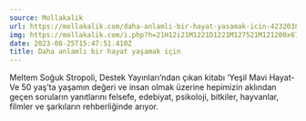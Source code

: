 ```yaml
---
source: Mollakalik
url: https://mollakalik.com/daha-anlamli-bir-hayat-yasamak-icin-42320383/
img: https://mollakalik.com/i.php?h=21H12i21M1221D1221M127521M121200x67521M1264e850fc4e3fe11dd09763ee.jpg&c=Destek%20Yay%C4%B1nlar%C4%B1
date: 2023-08-25T15:47:51.410Z
title: Daha anlamlı bir hayat yaşamak için
---
```

Meltem Soğuk Stropoli, Destek Yayınları’ndan çıkan kitabı ‘Yeşil Mavi Hayat-Ve 50 yaş’ta yaşamın değeri ve insan olmak üzerine hepimizin aklından geçen soruların yanıtlarını felsefe, edebiyat, psikoloji, bitkiler, hayvanlar, filmler ve şarkıların rehberliğinde arıyor.